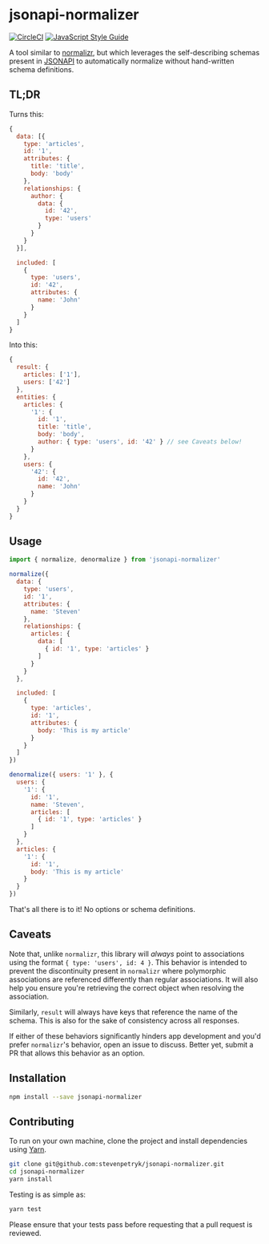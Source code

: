 # jsonapi-normalizer

[![CircleCI](https://circleci.com/gh/stevenpetryk/jsonapi-normalizer.svg?style=shield)](https://circleci.com/gh/stevenpetryk/jsonapi-normalizer)
[![JavaScript Style Guide](https://img.shields.io/badge/code%20style-standard-brightgreen.svg)](http://standardjs.com/)


A tool similar to [normalizr](https://github.com/paularmstrong/normalizr), but which leverages the
self-describing schemas present in [JSONAPI](http://jsonapi.org) to automatically normalize without
hand-written schema definitions.

## TL;DR

Turns this:

```js
{
  data: [{
    type: 'articles',
    id: '1',
    attributes: {
      title: 'title',
      body: 'body'
    },
    relationships: {
      author: {
        data: {
          id: '42',
          type: 'users'
        }
      }
    }
  }],

  included: [
    {
      type: 'users',
      id: '42',
      attributes: {
        name: 'John'
      }
    }
  ]
}
```

Into this:

```js
{
  result: {
    articles: ['1'],
    users: ['42']
  },
  entities: {
    articles: {
      '1': {
        id: '1',
        title: 'title',
        body: 'body',
        author: { type: 'users', id: '42' } // see Caveats below!
      }
    },
    users: {
      '42': {
        id: '42',
        name: 'John'
      }
    }
  }
}
```

## Usage

```js
import { normalize, denormalize } from 'jsonapi-normalizer'

normalize({
  data: {
    type: 'users',
    id: '1',
    attributes: {
      name: 'Steven'
    },
    relationships: {
      articles: {
        data: [
          { id: '1', type: 'articles' }
        ]
      }
    }
  },

  included: [
    {
      type: 'articles',
      id: '1',
      attributes: {
        body: 'This is my article'
      }
    }
  ]
})

denormalize({ users: '1' }, {
  users: {
    '1': {
      id: '1',
      name: 'Steven',
      articles: [
        { id: '1', type: 'articles' }
      ]
    }
  },
  articles: {
    '1': {
      id: '1',
      body: 'This is my article'
    }
  }
})
```

That's all there is to it! No options or schema definitions.

## Caveats

Note that, unlike `normalizr`, this library will *always* point to associations using the format
`{ type: 'users', id: 4 }`. This behavior is intended to prevent the discontinuity present in
`normalizr` where polymorphic associations are referenced differently than regular associations. It
will also help you ensure you're retrieving the correct object when resolving the association.

Similarly, `result` will always have keys that reference the name of the schema. This is also for
the sake of consistency across all responses.

If either of these behaviors significantly hinders app development and you'd prefer `normalizr`'s
behavior, open an issue to discuss. Better yet, submit a PR that allows this behavior as an option.

## Installation

```bash
npm install --save jsonapi-normalizer
```

## Contributing

To run on your own machine, clone the project and install dependencies using [Yarn](https://yarnpkg.com/).

```bash
git clone git@github.com:stevenpetryk/jsonapi-normalizer.git
cd jsonapi-normalizer
yarn install
```

Testing is as simple as:

```bash
yarn test
```

Please ensure that your tests pass before requesting that a pull request is reviewed.
